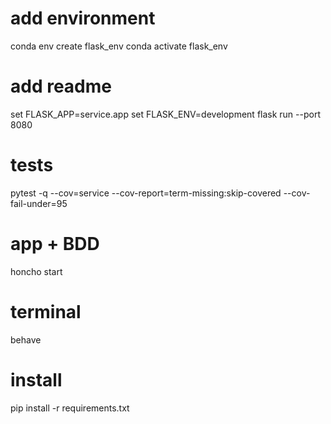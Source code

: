 # add environment

conda env create flask_env
conda activate flask_env

# add readme

set FLASK_APP=service.app
set FLASK_ENV=development
flask run --port 8080

# tests

pytest -q --cov=service --cov-report=term-missing:skip-covered --cov-fail-under=95

# app + BDD

honcho start

# terminal

behave

# install

pip install -r requirements.txt
